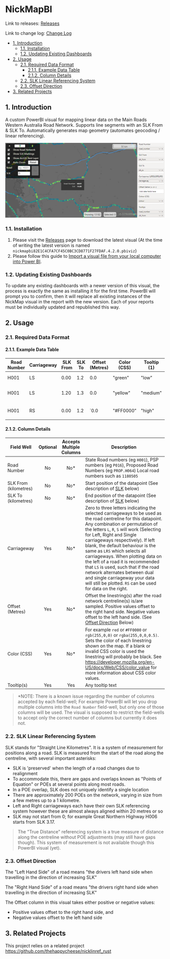 # NickMapBI <!-- omit in toc -->

Link to releases: [Releases](https://github.com/thehappycheese/nickmap-bi/releases)

Link to change log: [Change Log](./changelog.md)

- [1. Introduction](#1-introduction)
  - [1.1. Installation](#11-installation)
  - [1.2. Updating Existing Dashboards](#12-updating-existing-dashboards)
- [2. Usage](#2-usage)
  - [2.1. Required Data Format](#21-required-data-format)
    - [2.1.1. Example Data Table](#211-example-data-table)
    - [2.1.2. Column Details](#212-column-details)
  - [2.2. SLK Linear Referencing System](#22-slk-linear-referencing-system)
  - [2.3. Offset Direction](#23-offset-direction)
- [3. Related Projects](#3-related-projects)

## 1. Introduction

A custom PowerBI visual for mapping linear data on the Main Roads Western
Australia Road Network. Supports line segments with an SLK From & SLK To. Automatically generates map geometry (automates geocoding / linear referencing).

![Screenshot](./readme_extras/v4.2.0-screenshot.png)

### 1.1. Installation

1. Please visit the
   [Releases](https://github.com/thehappycheese/nickmap-bi/releases) page to
   download the latest visual (At the time of writing the latest version is
   named `nickmapbi82E1C4CFA7CF45C0BC3CD8771F27FDAF.4.2.0.pbiviz`)
2. Please follow this guide to [Import a visual file from your local computer into Power BI](https://aus01.safelinks.protection.outlook.com/?url=https%3A%2F%2Flearn.microsoft.com%2Fen-us%2Fpower-bi%2Fdeveloper%2Fvisuals%2Fimport-visual%23import-a-visual-file-from-your-local-computer-into-power-bi&data=05%7C01%7CNicholas.ARCHER%40mainroads.wa.gov.au%7Ce7dad0af092c42c9894908db3fbdc0be%7Cced71ed676dd43d09acccf122b3bc423%7C0%7C0%7C638173856438541072%7CUnknown%7CTWFpbGZsb3d8eyJWIjoiMC4wLjAwMDAiLCJQIjoiV2luMzIiLCJBTiI6Ik1haWwiLCJXVCI6Mn0%3D%7C3000%7C%7C%7C&sdata=2%2FrjQ0eX8u2uM3X6jLIyriKPQjyomBllicjSBd%2BZkqs%3D&reserved=0).

### 1.2. Updating Existing Dashboards

To update any existing dashboards with a newer version of this visual, the
process is exactly the same as installing it for the first time. PowerBI will
prompt you to confirm, then it will replace all existing instances of the
NickMap visual in the report with the new version. Each of your reports must be
individually updated and republished this way.

## 2. Usage

### 2.1. Required Data Format

#### 2.1.1. Example Data Table

| Road Number | Carriageway | SLK From | SLK To | Offset (Metres) | Color (CSS) | Tooltip (1) | Tooltip (2)          | ... |
| ----------- | ----------- | -------- | ------ | --------------- | ------------ | ----------- | -------------------- | --- |
| H001        | LS          | 0.00     | 1.2    | 0.0             | "green"      | "low"       | "Some comment"       | ... |
| H001        | LS          | 1.20     | 1.3    | 0.0             | "yellow"     | "medium"    | "Some other comment" | ... |
| H001        | RS          | 0.00     | 1.2    | `0.0            | "#FF0000"    | "high"      | "Some other comment" | ... |

#### 2.1.2. Column Details

| Field Well            | Optional | Accepts Multiple Columns | Description                                                                                                                                                                                                                                                                                                                                                                                                                                                                                                                                                                              |
| --------------------- | :------: | :----------------------: | ---------------------------------------------------------------------------------------------------------------------------------------------------------------------------------------------------------------------------------------------------------------------------------------------------------------------------------------------------------------------------------------------------------------------------------------------------------------------------------------------------------------------------------------------------------------------------------------- |
| Road Number           |    No    |           No*            | State Road numbers (eg `H001`), PSP numbers (eg `P016`), Proposed Road Numbers (eg `PROP.H064`) Local road numbers such as `1180505`                                                                                                                                                                                                                                                                                                                                                                                                                                                     |
| SLK From (kilometres) |    No    |           No*            | Start position of the datapoint (See description of [SLK](#slk-linear-referencing-system) below)                                                                                                                                                                                                                                                                                                                                                                                                                                                                                         |
| SLK To (kilometres)   |    No    |           No*            | End position of the datapoint (See description of [SLK](#slk-linear-referencing-system) below)                                                                                                                                                                                                                                                                                                                                                                                                                                                                                           |
| Carriageway           |   Yes    |           No*            | Zero to three letters indicating the selected carriageways to be used as the road centreline for this datapoint.  Any combination or permutation of the letters `L`, `R`, `S` will work (Selecting for Left, Right and Single carriageways respectively). If left blank, the default behaviour is the same as `LRS` which selects all carriageways. When plotting data on the left of a road it is recommended that `LS` is used, such that if the road network alternates between dual and single carriageway your data will still be plotted.  `RS` can be used for data on the right. |
| Offset (Metres)       |   Yes    |           No*            | Offset the linestring(s) after the road network centreline(s) is/are sampled. Positive values offset to the right hand side. Negative values offset to the left hand side. (See [Offset Direction](#offset-direction) Below)                                                                                                                                                                                                                                                                                                                                                             |
| Color (CSS)          |   Yes    |           No*            | For example `red` or `#FF0000` or `rgb(255,0,0)` or `rgba(255,0,0,0.5)`. Sets the color of each linestring shown on the map. If a blank or invalid CSS color is used the linestring will probably be black. See <https://developer.mozilla.org/en-US/docs/Web/CSS/color_value> for more information about CSS color values.                                                                                                                                                                                                                                                           |
| Tooltip(s)            |   Yes    |           Yes            | Any tooltip text                                                                                                                                                                                                                                                                                                                                                                                                                                                                                                                                                                         |

> *NOTE: There is a known issue regarding the number of columns accepted by each
> field-well; For example PowerBI will let you drop multiple columns into the
> `Road Number` field-well, but only one of those columns will be used. The
> visual is supposed to restrict the field-wells to accept only the correct
> number of columns but currently it does not.

### 2.2. SLK Linear Referencing System

SLK stands for "Straight Line Kilometres". It is a system of measurement for
positions along a road. SLK is measured from the start of the road along the
centreline, with several important asterisks:

- SLK is 'preserved' when the length of a road changes due to realignment
- To accommodate this, there are gaps and overlaps known as "Points of Equation"
  or POEs at several points along most roads.
- In a POE overlap, SLK does not uniquely identify a single location
- There are approximately 200 POEs on the network, varying in size from a few metres up to a 1 kilometre.
- Left and Right carriageways each have their own SLK referencing system however
  these are almost always aligned within 20 metres or so
- SLK may not start from 0; for example Great Northern Highway H006 starts from SLK 3.17.


> The "True Distance" referencing system is a true measure of distance along the
> centreline without POE adjustments (may still have gaps though). This system
> of measurement is not available though this PowerBI visual (yet).

### 2.3. Offset Direction

The "Left Hand Side" of a road means "the drivers left hand side when travelling
in the direction of increasing SLK"

The "Right Hand Side" of a road means "the drivers right hand side when
travelling in the direction of increasing SLK"

The Offset column in this visual takes either positive or negative values:

- Positive values offset to the right hand side, and
- Negative values offset to the left hand side

## 3. Related Projects

This project relies on a related project https://github.com/thehappycheese/nicklinref_rust